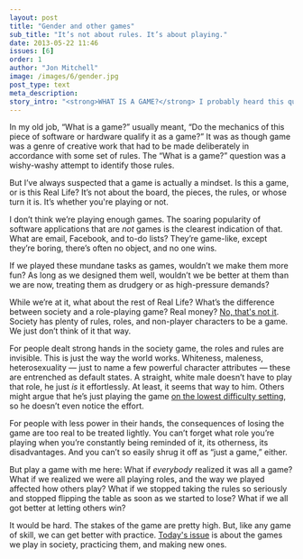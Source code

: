 ```yaml
---
layout: post
title: "Gender and other games"
sub_title: "It’s not about rules. It’s about playing."
date: 2013-05-22 11:46
issues: [6]
order: 1
author: "Jon Mitchell"
image: /images/6/gender.jpg
post_type: text
meta_description: 
story_intro: "<strong>WHAT IS A GAME?</strong> I probably heard this question asked aloud a hundred times while covering technology. It was always asked in a way that seemed backwards to me, so I’m afraid I must ask it again."
---
```

In my old job, “What is a game?” usually meant, “Do the mechanics of this piece of software or hardware qualify it as a game?” It was as though game was a genre of creative work that had to be made deliberately in accordance with some set of rules. The “What is a game?” question was a wishy-washy attempt to identify those rules.

But I’ve always suspected that a game is actually a mindset. Is this a game, or is this Real Life? It’s not about the board, the pieces, the rules, or whose turn it is. It’s whether you're playing or not.

I don’t think we’re playing enough games. The soaring popularity of software applications that are *not* games is the clearest indication of that. What are email, Facebook, and to-do lists? They’re game-like, except they’re boring, there’s often no object, and no one wins.

If we played these mundane tasks as games, wouldn’t we make them more fun? As long as we designed them well, wouldn’t we be better at them than we are now, treating them as drudgery or as high-pressure demands?

While we’re at it, what about the rest of Real Life? What’s the difference between society and a role-playing game? Real money? [No, that's not it](http://en.wikipedia.org/wiki/Economy_of_Second_Life). Society has plenty of rules, roles, and non-player characters to be a game. We just don’t think of it that way.

For people dealt strong hands in the society game, the roles and rules are invisible. This is just the way the world works. Whiteness, maleness, heterosexuality — just to name a few powerful character attributes — these are entrenched as default states. A straight, white male doesn’t have to play that role, he just *is* it effortlessly. At least, it seems that way to him. Others might argue that he’s just playing the game [on the lowest difficulty setting](http://whatever.scalzi.com/2012/05/15/straight-white-male-the-lowest-difficulty-setting-there-is/), so he doesn’t even notice the effort.

For people with less power in their hands, the consequences of losing the game are too real to be treated lightly. You can’t forget what role you’re playing when you’re constantly being reminded of it, its otherness, its disadvantages. And you can’t so easily shrug it off as “just a game,” either.

But play a game with me here: What if *everybody* realized it was all a game? What if we realized we were all playing roles, and the way we played affected how others play? What if we stopped taking the rules so seriously and stopped flipping the table as soon as we started to lose? What if we all got better at letting others win?

It would be hard. The stakes of the game are pretty high. But, like any game of skill, we can get better with practice. [Today's issue](/issue/6) is about the games we play in society, practicing them, and making new ones.